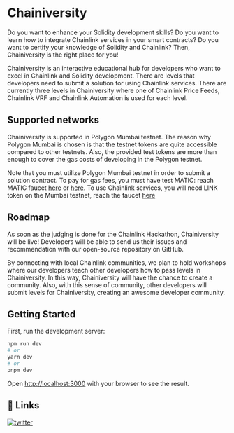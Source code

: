 # Chainiversity

Do you want to enhance your Solidity development skills? Do you want to learn how to integrate Chainlink services in your smart contracts? Do you want to certify your knowledge of Solidity and Chainlink? Then, Chainiversity is the right place for you!

Chainiversity is an interactive educational hub for developers who want to excel in Chainlink and Solidity development. There are levels that developers need to submit a solution for using Chainlink services. There are currently three levels in Chainiversity where one of Chainlink Price Feeds, Chainlink VRF and Chainlink Automation is used for each level.

## Supported networks

Chainiversity is supported in Polygon Mumbai testnet. The reason why Polygon Mumbai is chosen is that the testnet tokens are quite accessible compared to other testnets. Also, the provided test tokens are more than enough to cover the gas costs of developing in the Polygon testnet.

Note that you must utilize Polygon Mumbai testnet in order to submit a solution contract. To pay for gas fees, you must have test MATIC: reach MATIC faucet [here](https://faucet.polygon.technology/) or [here](https://mumbaifaucet.com/). To use Chainlink services, you will need LINK token on the Mumbai testnet, reach the faucet [here](https://faucets.chain.link/mumbai)

## Roadmap

As soon as the judging is done for the Chainlink Hackathon, Chainiversity will be live! Developers will be able to send us their issues and recommendation with our open-source repository on GitHub.

By connecting with local Chainlink communities, we plan to hold workshops where our developers teach other developers how to pass levels in Chainiversity. In this way, Chainiversity will have the chance to create a community. Also, with this sense of community, other developers will submit levels for Chainiversity, creating an awesome developer community.


## Getting Started

First, run the development server:

```bash
npm run dev
# or
yarn dev
# or
pnpm dev
```

Open [http://localhost:3000](http://localhost:3000) with your browser to see the result.

## 🔗 Links
[![twitter](https://img.shields.io/badge/twitter-1DA1F2?style=for-the-badge&logo=twitter&logoColor=white)](https://twitter.com/chainiversity)